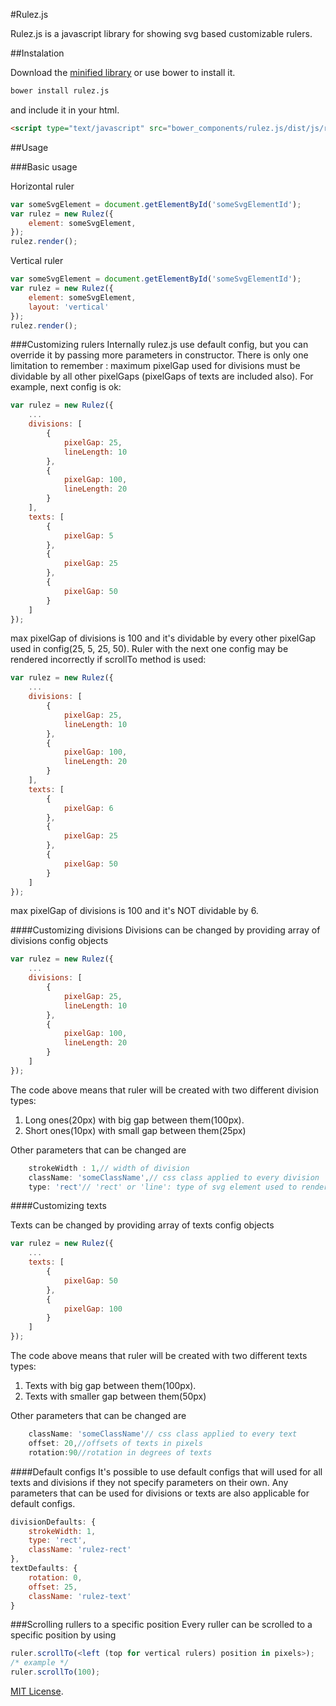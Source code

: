 #Rulez.js

Rulez.js is a javascript library for showing svg based customizable rulers. 

##Instalation

Download the [minified library](https://raw.githubusercontent.com/ShyykoSerhiy/rulez.js/master/dist/js/rulez.min.js) or use bower to install it.
````sh
bower install rulez.js
````

and include it in your html.

````html
<script type="text/javascript" src="bower_components/rulez.js/dist/js/rulez.min.js"></script>
````

##Usage

###Basic usage

Horizontal ruler 
````js
var someSvgElement = document.getElementById('someSvgElementId');
var rulez = new Rulez({
    element: someSvgElement,
});
rulez.render();
````
Vertical ruler
````js
var someSvgElement = document.getElementById('someSvgElementId');
var rulez = new Rulez({
    element: someSvgElement,
    layout: 'vertical'
});
rulez.render();
````
###Customizing rulers
Internally rulez.js use default config, but you can override it by passing more parameters in constructor.
There is only one limitation to remember : maximum pixelGap used for divisions must be dividable by all other 
pixelGaps (pixelGaps of texts are included also). For example, next config is ok:
````js
var rulez = new Rulez({
    ...
    divisions: [
        {
            pixelGap: 25,
            lineLength: 10
        },
        {
            pixelGap: 100,
            lineLength: 20
        }
    ],
    texts: [
        {
            pixelGap: 5
        },
        {
            pixelGap: 25
        },
        {
            pixelGap: 50
        }
    ]
});
````  
max pixelGap of divisions is 100 and it's dividable by every other pixelGap used in config(25, 5, 25, 50).
Ruler with the next one config may be rendered incorrectly if scrollTo method is used:
````js
var rulez = new Rulez({
    ...
    divisions: [
        {
            pixelGap: 25,
            lineLength: 10
        },
        {
            pixelGap: 100,
            lineLength: 20
        }
    ],
    texts: [
        {
            pixelGap: 6
        },
        {
            pixelGap: 25
        },
        {
            pixelGap: 50
        }
    ]
});
```` 
max pixelGap of divisions is 100 and it's NOT dividable by 6.

####Customizing divisions
Divisions can be changed by providing array of divisions config objects
````js
var rulez = new Rulez({
    ...
    divisions: [
        {
            pixelGap: 25,
            lineLength: 10
        },
        {
            pixelGap: 100,
            lineLength: 20
        }
    ]
});
````
The code above means that ruler will be created with two different division types:
 1. Long ones(20px) with big gap between them(100px).
 2. Short ones(10px) with small gap between them(25px)

Other parameters that can be changed are 
````js
    strokeWidth : 1,// width of division
    className: 'someClassName',// css class applied to every division
    type: 'rect'// 'rect' or 'line': type of svg element used to render division
````
  
####Customizing texts

Texts can be changed by providing array of texts config objects
````js
var rulez = new Rulez({
    ...
    texts: [
        {
            pixelGap: 50
        },
        {
            pixelGap: 100
        }
    ]
});
````

The code above means that ruler will be created with two different texts types:
 1. Texts with big gap between them(100px).
 2. Texts with smaller gap between them(50px)

Other parameters that can be changed are 
````js
    className: 'someClassName'// css class applied to every text
    offset: 20,//offsets of texts in pixels
    rotation:90//rotation in degrees of texts
````  

####Default configs
It's possible to use default configs that will used for all texts and divisions if they not specify parameters on their own. Any parameters that can be used for divisions or texts are also applicable for default configs.
````js
divisionDefaults: {
    strokeWidth: 1,
    type: 'rect',
    className: 'rulez-rect'
},
textDefaults: {
    rotation: 0,
    offset: 25,
    className: 'rulez-text'
}
````

###Scrolling rullers to a specific position
Every ruller can be scrolled to a specific position by using
````js
ruler.scrollTo(<left (top for vertical rulers) position in pixels>);
/* example */
ruler.scrollTo(100);
````

[MIT License](http://opensource.org/licenses/mit-license.php).
